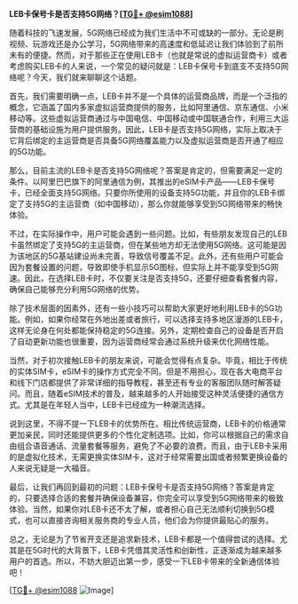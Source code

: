 **LEB卡保号卡是否支持5G网络？[[TG💪+ @esim1088](https://t.me/s/esim1088)]**

随着科技的飞速发展，5G网络已经成为我们生活中不可或缺的一部分。无论是刷视频、玩游戏还是办公学习，5G网络带来的高速度和低延迟让我们体验到了前所未有的便捷。然而，对于那些正在使用LEB卡（也就是常说的虚拟运营商卡）或者考虑购买LEB卡的人来说，一个常见的疑问就是：LEB卡保号卡到底支不支持5G网络呢？今天，我们就来聊聊这个话题。

首先，我们需要明确一点，LEB卡并不是一个具体的运营商品牌，而是一个泛指的概念，它涵盖了国内多家虚拟运营商提供的服务，比如阿里通信、京东通信、小米移动等。这些虚拟运营商通过与中国电信、中国移动或中国联通合作，利用三大运营商的基础设施为用户提供服务。因此，LEB卡是否支持5G网络，实际上取决于它背后绑定的主运营商是否具备5G网络覆盖能力以及虚拟运营商是否开通了相应的5G功能。

那么，目前主流的LEB卡是否支持5G网络呢？答案是肯定的，但需要满足一定的条件。以阿里巴巴旗下的阿里通信为例，其推出的eSIM卡产品——LEB卡保号卡，已经全面支持5G网络。只要你所使用的设备支持5G功能，并且你的LEB卡绑定了支持5G的主运营商（如中国移动），那么你就能够享受到5G网络带来的畅快体验。

不过，在实际操作中，用户可能会遇到一些问题。比如，有些朋友发现自己的LEB卡虽然绑定了支持5G的主运营商，但在某些地方却无法使用5G网络。这可能是因为该地区的5G基站建设尚未完善，导致信号覆盖不足。此外，还有些用户可能会因为套餐设置的问题，导致即使手机显示5G图标，但实际上并不能享受到5G网速。因此，在选择LEB卡时，不仅要关注是否支持5G，还要仔细查看套餐内容，确保自己能够充分利用5G网络的优势。

除了技术层面的因素外，还有一些小技巧可以帮助大家更好地利用LEB卡的5G功能。例如，如果你经常在外地出差或者旅行，可以选择支持多地区漫游的LEB卡，这样无论身在何处都能保持稳定的5G连接。另外，定期检查自己的设备是否开启了自动更新功能也很重要，因为运营商经常会通过系统升级来优化网络性能。

当然，对于初次接触LEB卡的朋友来说，可能会觉得有点复杂。毕竟，相比于传统的实体SIM卡，eSIM卡的操作方式完全不同。但是不用担心，现在各大电商平台和线下门店都提供了非常详细的指导教程，甚至还有专业的客服团队随时解答疑问。而且，随着eSIM技术的普及，越来越多的人开始接受这种灵活便捷的通信方式。尤其是在年轻人当中，LEB卡已经成为一种潮流选择。

说到这里，不得不提一下LEB卡的优势所在。相比传统运营商，LEB卡的价格通常更加亲民，同时还能提供更多的个性化定制选项。比如，你可以根据自己的需求自由组合语音通话、流量套餐等服务，避免了不必要的浪费。而且，由于LEB卡采用的是虚拟化技术，无需更换实体SIM卡，这对于经常需要出国或者频繁更换设备的人来说无疑是一大福音。

最后，让我们再回到最初的问题：LEB卡保号卡是否支持5G网络？答案是肯定的，只要选择合适的套餐并确保设备兼容，你完全可以享受到5G网络带来的极致体验。当然，如果你对LEB卡还不太了解，或者担心自己无法顺利切换到5G模式，也可以直接咨询相关服务商的专业人员，他们会为你提供最贴心的服务。

总之，无论是为了节省开支还是追求新技术，LEB卡都是一个值得尝试的选择。尤其是在5G时代的大背景下，LEB卡凭借其灵活性和创新性，正逐渐成为越来越多用户的首选。所以，不妨大胆迈出第一步，感受一下LEB卡带来的全新通信体验吧！

[[TG💪+ @esim1088](https://t.me/s/esim1088) ![Image](https://i.postimg.cc/4NQfJmqS/Snipaste-2025-05-13-00-14-12.png)]
